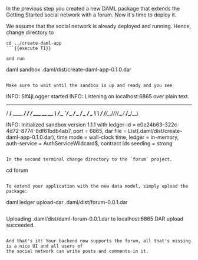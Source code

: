 In the previous step you created a new DAML package that extends the Getting Started social network
with a forum. Now it's time to deploy it.

We assume that the social network is already deployed and running. Hence, change directory to
```
cd ../create-daml-app
```{{execute T1}}

and run

```
daml sandbox .daml/dist/create-daml-app-0.1.0.dar
```{{execute}}

Make sure to wait until the sandbox is up and ready and you see

```
INFO: Slf4jLogger started
INFO: Listening on localhost:6865 over plain text.
   ____             ____
  / __/__ ____  ___/ / /  ___ __ __
 _\ \/ _ `/ _ \/ _  / _ \/ _ \\ \ /
/___/\_,_/_//_/\_,_/_.__/\___/_\_\

INFO: Initialized sandbox version 1.1.1 with ledger-id = e0e24b63-322c-4d72-8774-8df61bdb4ab7, port = 6865, dar file = List(.daml/dist/create-daml-app-0.1.0.dar), time mode = wall-clock time, ledger = in-memory, auth-service = AuthServiceWildcard$, contract ids seeding = strong

```

In the second terminal change directory to the `forum` project.

```
cd forum
```{{execute T2}}

To extend your application with the new data model, simply upload the package:

```
daml ledger upload-dar .daml/dist/forum-0.0.1.dar
```{{execute T2}}

```
Uploading .daml/dist/daml-forum-0.0.1.dar to localhost:6865
DAR upload succeeded.
```

And that's it! Your backend now supports the forum, all that's missing is a nice UI and all users of
the social network can write posts and comments in it.
